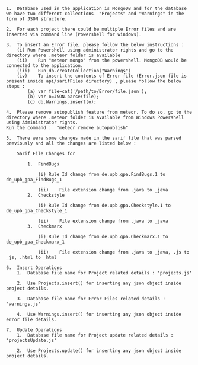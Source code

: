 	1.	Database used in the application is MongoDB and for the database we have two different collections 	"Projects" and "Warnings" in the form of JSON structure.

	2.	For each project there could be multiple Error files and are inserted via command line (Powershell for windows).

	3.	To insert an Error file, please follow the below instructions : 
		(i)	Run Powershell using administrator rights and go to the directory where .meteor folder is available
		(ii)	Run "meteor mongo" from the powershell. MongoDB would be connected to the application.
		(iii)	Run db.createCollection("Warnings")
		(iv)	To insert the contents of Error file (Error.json file is present inside api/sarifFiles directory) , please follow the below steps : 
			(a)	var file=cat('/path/to/Error/file.json'); 
			(b)	var o=JSON.parse(file); 
			(c)	db.Warnings.insert(o);

	4.	Please remove autopublish feature from meteor. To do so, go to the directory where .meteor folder is available from Windows Powershell using Administrator rights.
	Run the command :  "meteor remove autopublish"

	5.	There were some changes made in the sarif file that was parsed previously and all the changes are listed below : 

		Sarif File Changes for 

			1.	FindBugs 

				(i)	Rule Id change from de.upb.gpa.FindBugs.1 to de_upb_gpa_FindBugs_1
		
				(ii)	File extension change from .java to _java
			2.	Checkstyle

				(i)	Rule Id change from de.upb.gpa.Checkstyle.1 to de_upb_gpa_Checkstyle_1
		
				(ii)	File extension change from .java to _java
			3.	Checkmarx

				(i)	Rule Id change from de.upb.gpa.Checkmarx.1 to de_upb_gpa_Checkmarx_1
		
				(ii)	File extension change from .java to _java, .js to _js, .html to _html

	6.	Insert Operations
    	1.  Database file name for Project related details : 'projects.js'
    
    	2.  Use Projects.insert() for inserting any json object inside project details.
    
    	3.  Database file name for Error Files related details : 'warnings.js'
    
    	4.  Use Warnings.insert() for inserting any json object inside error file details.

	7.	Update Operations
    	1.  Database file name for Project update related details : 'projectsUpdate.js'
    
    	2.  Use Projects.update() for inserting any json object inside project details.
